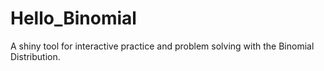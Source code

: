 # Hello_Binomial
A shiny tool  for  interactive practice and problem solving with  the Binomial Distribution. 
